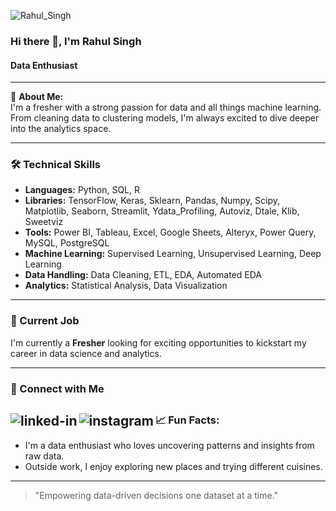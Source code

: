 ![Rahul_Singh](https://github.com/user-attachments/assets/7d43c04b-ae77-4961-87cd-2a6242352283)

### Hi there 👋, I'm Rahul Singh
#### Data Enthusiast

---

🌱 **About Me:**  
I'm a fresher with a strong passion for data and all things machine learning. From cleaning data to clustering models, I'm always excited to dive deeper into the analytics space.

---

### 🛠️ Technical Skills

- **Languages:** Python, SQL, R  
- **Libraries:** TensorFlow, Keras, Sklearn, Pandas, Numpy, Scipy, Matplotlib, Seaborn, Streamlit, Ydata_Profiling, Autoviz, Dtale, Klib, Sweetviz  
- **Tools:** Power BI, Tableau, Excel, Google Sheets, Alteryx, Power Query, MySQL, PostgreSQL  
- **Machine Learning:** Supervised Learning, Unsupervised Learning, Deep Learning
- **Data Handling:** Data Cleaning, ETL, EDA, Automated EDA
- **Analytics:** Statistical Analysis, Data Visualization

---

### 💼 Current Job
I'm currently a **Fresher** looking for exciting opportunities to kickstart my career in data science and analytics.

---

### 🔗 Connect with Me
[<img align="left" alt="linked-in" src="https://img.shields.io/badge/linkedin-%230077B5.svg?&style=for-the-badge&logo=linkedin&logoColor=white" />](https://linkedin.com/in/r4hu1s/)
[<img align="left" alt="instagram" src="https://img.shields.io/badge/Instagram-%25230077B5.svg?style=for-the-badge&logo=Instagram&logoColor=pink-purple" />](https://www.instagram.com/r4hu1_s/)
---

### 📈 Fun Facts:
- I'm a data enthusiast who loves uncovering patterns and insights from raw data.
- Outside work, I enjoy exploring new places and trying different cuisines.

---

> "Empowering data-driven decisions one dataset at a time."

